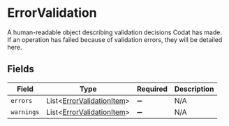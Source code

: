 # ErrorValidation

A human-readable object describing validation decisions Codat has made. If an operation has failed because of validation errors, they will be detailed here.


## Fields

| Field                                                                       | Type                                                                        | Required                                                                    | Description                                                                 |
| --------------------------------------------------------------------------- | --------------------------------------------------------------------------- | --------------------------------------------------------------------------- | --------------------------------------------------------------------------- |
| `errors`                                                                    | List<[ErrorValidationItem](../../models/components/ErrorValidationItem.md)> | :heavy_minus_sign:                                                          | N/A                                                                         |
| `warnings`                                                                  | List<[ErrorValidationItem](../../models/components/ErrorValidationItem.md)> | :heavy_minus_sign:                                                          | N/A                                                                         |